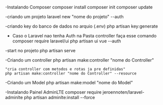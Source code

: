 -Instalando Composer
    composer install
    composer init
    composer update

-criando um projeto
    laravel new "nome do projeto" --auth

-criando key do banco de dados no arquio (.env)
    php artisan key:generate

- Caso o Laravel nao tenha Auth na Pasta controller faça esse comando
    composer require laravel/ui
    php artisan ui vue --auth

-start no projeto
    php artisan serve

-Criando um controller
    php artisan make:controller "nome do Controller"
    
    "cria controller com metodos e rotas ja pre definidas"
    php artisan make:controller "nome do Controller" --resource
    
-Criando um Model
    php artisan make:model "nome do Model"

-Instalando Painel AdminLTE 
    composer require jeroennoten/laravel-adminlte
    php artisan adminlte:install --force